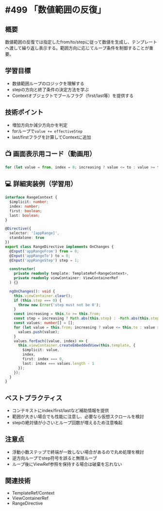 # #499 「数値範囲の反復」

## 概要
数値範囲の反復では指定したfrom/to/stepに従って数値を生成し、テンプレートへ渡して繰り返し表示する。範囲方向に応じてループ条件を制御することが重要。

## 学習目標
- 数値範囲ループのロジックを理解する
- stepの方向と終了条件の決定方法を学ぶ
- Contextオブジェクトでブールフラグ（first/last等）を提供する

## 技術ポイント
- 増加方向か減少方向かを判定
- forループで`value += effectiveStep`
- last/firstフラグを計算してContextに追加

## 📺 画面表示用コード（動画用）
```typescript
for (let value = from, index = 0; increasing ? value <= to : value >= to; value += step, index++) { ... }
```

## 💻 詳細実装例（学習用）
```typescript
interface RangeContext {
  $implicit: number;
  index: number;
  first: boolean;
  last: boolean;
}

@Directive({
  selector: '[appRange]',
  standalone: true
})
export class RangeDirective implements OnChanges {
  @Input('appRangeFrom') from = 0;
  @Input('appRangeTo') to = 0;
  @Input('appRangeStep') step = 1;

  constructor(
    private readonly template: TemplateRef<RangeContext>,
    private readonly viewContainer: ViewContainerRef
  ) {}

  ngOnChanges(): void {
    this.viewContainer.clear();
    if (this.step === 0) {
      throw new Error('step must not be 0');
    }
    const increasing = this.to >= this.from;
    const step = increasing ? Math.abs(this.step) : -Math.abs(this.step);
    const values: number[] = [];
    for (let value = this.from; increasing ? value <= this.to : value >= this.to; value += step) {
      values.push(value);
    }
    values.forEach((value, index) => {
      this.viewContainer.createEmbeddedView(this.template, {
        $implicit: value,
        index,
        first: index === 0,
        last: index === values.length - 1
      });
    });
  }
}
```

## ベストプラクティス
- コンテキストにindex/first/lastなど補助情報を提供
- 範囲が大きい場合でも性能に注意し、必要なら仮想スクロールを検討
- stepの絶対値が小さいとループ回数が増えるため注意喚起

## 注意点
- 浮動小数ステップで終端が一致しない場合があるので丸め処理を検討
- 逆方向ループでstep符号を誤ると無限ループ
- ループ後にViewRef参照を保持する場合は破棄を忘れない

## 関連技術
- TemplateRef/Context
- ViewContainerRef
- RangeDirective
